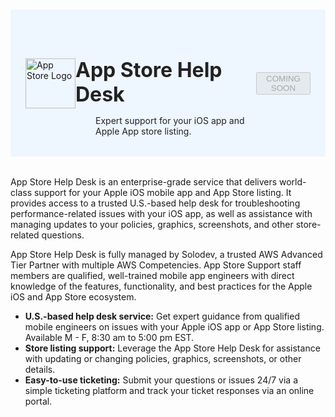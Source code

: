 #

<div class="header">
  <div class="inner">
    <img src="/static/images/logos/apple-logo.png" alt="App Store Logo">
    <div>
      <h1 style="color: #222;">App Store Help Desk</h1>
      <p style="padding-left: 2rem; margin-bottom: 0; color: #222;">Expert support for your iOS app and Apple App store listing.</p>
    </div>
  </div>
  <button class="btn-orange-lg" disabled>COMING SOON</button>
</div>

App Store Help Desk is an enterprise-grade service that delivers world-class support for your Apple iOS mobile app and App Store listing. It provides access to a trusted U.S.-based help desk for troubleshooting performance-related issues with your iOS app, as well as assistance with managing updates to your policies, graphics, screenshots, and other store-related questions.

App Store Help Desk is fully managed by Solodev, a trusted AWS Advanced Tier Partner with multiple AWS Competencies. App Store Support staff members are qualified, well-trained mobile app engineers with direct knowledge of the features, functionality, and best practices for the Apple iOS and App Store ecosystem. 

- **U.S.-based help desk service:** Get expert guidance from qualified mobile engineers on issues with your Apple iOS app or App Store listing. Available M - F, 8:30 am to 5:00 pm EST.
- **Store listing support:** Leverage the App Store Help Desk for assistance with updating or changing policies, graphics, screenshots, or other details. 
- **Easy-to-use ticketing:** Submit your questions or issues 24/7 via a simple ticketing platform and track your ticket responses via an online portal.

<style>
  /* Headers */
  .header {
    display: flex;
    align-items: center;
    justify-content: space-between;
    padding: 2rem 1.5rem;
    margin-bottom: 2rem;
    background-color: #eef6ff;
  }
  .header .inner {
    display: flex;
    align-items: center;
    justify-content: start;
  }
  .header img {
    width: 80px;
  }
  .header h1 {
    margin-left: 0;
    font-size: 2rem;
    margin-bottom: 0.25rem;
  }
  .header p {
    padding-left: 2rem;
    margin-bottom: 0;
  }
</style>